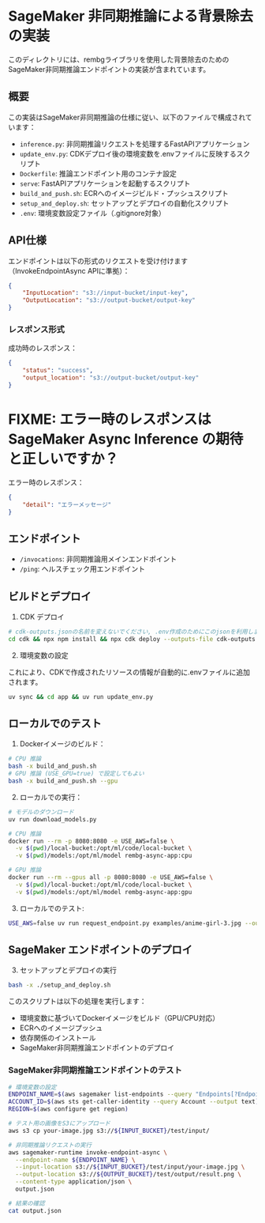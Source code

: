 # SageMaker 非同期推論による背景除去の実装

このディレクトリには、rembgライブラリを使用した背景除去のためのSageMaker非同期推論エンドポイントの実装が含まれています。

## 概要

この実装はSageMaker非同期推論の仕様に従い、以下のファイルで構成されています：

- `inference.py`: 非同期推論リクエストを処理するFastAPIアプリケーション
- `update_env.py`: CDKデプロイ後の環境変数を.envファイルに反映するスクリプト
- `Dockerfile`: 推論エンドポイント用のコンテナ設定
- `serve`: FastAPIアプリケーションを起動するスクリプト
- `build_and_push.sh`: ECRへのイメージビルド・プッシュスクリプト
- `setup_and_deploy.sh`: セットアップとデプロイの自動化スクリプト
- `.env`: 環境変数設定ファイル（.gitignore対象）

## API仕様

エンドポイントは以下の形式のリクエストを受け付けます（InvokeEndpointAsync APIに準拠）：

```json
{
    "InputLocation": "s3://input-bucket/input-key",
    "OutputLocation": "s3://output-bucket/output-key"
}
```

### レスポンス形式

成功時のレスポンス：
```json
{
    "status": "success",
    "output_location": "s3://output-bucket/output-key"
}
```

# FIXME: エラー時のレスポンスは SageMaker Async Inference の期待と正しいですか？
エラー時のレスポンス：
```json
{
    "detail": "エラーメッセージ"
}
```

## エンドポイント

- `/invocations`: 非同期推論用メインエンドポイント
- `/ping`: ヘルスチェック用エンドポイント

## ビルドとデプロイ

1. CDK デプロイ

```bash
# cdk-outputs.jsonの名前を変えないでください, .env作成のためにこのjsonを利用します
cd cdk && npx npm install && npx cdk deploy --outputs-file cdk-outputs.json
```

2. 環境変数の設定

これにより、CDKで作成されたリソースの情報が自動的に.envファイルに追加されます。

```bash
uv sync && cd app && uv run update_env.py
```

## ローカルでのテスト

1. Dockerイメージのビルド：

```bash
# CPU 推論
bash -x build_and_push.sh
# GPU 推論 (USE_GPU=true) で設定してもよい
bash -x build_and_push.sh --gpu
```

2. ローカルでの実行：
```bash
# モデルのダウンロード
uv run download_models.py

# CPU 推論
docker run --rm -p 8080:8080 -e USE_AWS=false \
  -v $(pwd)/local-bucket:/opt/ml/code/local-bucket \
  -v $(pwd)/models:/opt/ml/model rembg-async-app:cpu

# GPU 推論
docker run --rm --gpus all -p 8080:8080 -e USE_AWS=false \
  -v $(pwd)/local-bucket:/opt/ml/code/local-bucket \
  -v $(pwd)/models:/opt/ml/model rembg-async-app:gpu
```

3. ローカルでのテスト:

```bash
USE_AWS=false uv run request_endpoint.py examples/anime-girl-3.jpg --output-dir ./outputs
```

## SageMaker エンドポイントのデプロイ

3. セットアップとデプロイの実行

```bash
bash -x ./setup_and_deploy.sh
```

このスクリプトは以下の処理を実行します：
- 環境変数に基づいてDockerイメージをビルド（GPU/CPU対応）
- ECRへのイメージプッシュ
- 依存関係のインストール
- SageMaker非同期推論エンドポイントのデプロイ

### SageMaker非同期推論エンドポイントのテスト

```bash
# 環境変数の設定
ENDPOINT_NAME=$(aws sagemaker list-endpoints --query "Endpoints[?EndpointName.contains(@, 'rembg-async')].EndpointName" --output text)
ACCOUNT_ID=$(aws sts get-caller-identity --query Account --output text)
REGION=$(aws configure get region)

# テスト用の画像をS3にアップロード
aws s3 cp your-image.jpg s3://${INPUT_BUCKET}/test/input/

# 非同期推論リクエストの実行
aws sagemaker-runtime invoke-endpoint-async \
  --endpoint-name ${ENDPOINT_NAME} \
  --input-location s3://${INPUT_BUCKET}/test/input/your-image.jpg \
  --output-location s3://${OUTPUT_BUCKET}/test/output/result.png \
  --content-type application/json \
  output.json

# 結果の確認
cat output.json
```
